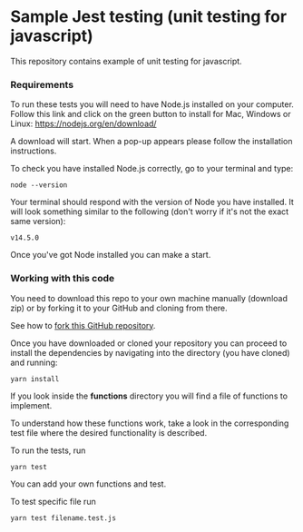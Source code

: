 # Sample Jest testing (unit testing for javascript)

This repository contains example of unit testing for javascript. 

### Requirements

To run these tests you will need to have Node.js installed on your computer. Follow this link and click on the green button to install for Mac, Windows or Linux: https://nodejs.org/en/download/ 

A download will start. When a pop-up appears please follow the installation instructions. 

To check you have installed Node.js correctly, go to your terminal and type:

    node --version

Your terminal should respond with the version of Node you have installed. It will look something similar to the following (don't worry if it's not the exact same version): 

    v14.5.0

Once you've got Node installed you can make a start.

### Working with this code

You need to download this repo to your own machine manually (download zip) or by forking it to your GitHub and cloning from there.

See how to [fork this GitHub repository](https://docs.github.com/en/free-pro-team@latest/github/getting-started-with-github/fork-a-repo).

Once you have downloaded or cloned your repository you can proceed to install the dependencies by navigating into the directory (you have cloned) and running:

    yarn install

If you look inside the **functions** directory you will find a file of functions to implement.

To understand how these functions work, take a look in the corresponding test file where the desired functionality is described.

To run the tests, run

    yarn test

You can add your own functions and test.  

To test specific file run 

    yarn test filename.test.js
